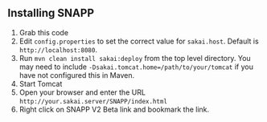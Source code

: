 Installing SNAPP
-----

1. Grab this code
1. Edit `config.properties` to set the correct value for `sakai.host`. Default is `http://localhost:8080`.
1. Run `mvn clean install sakai:deploy` from the top level directory. You may need to include `-Dsakai.tomcat.home=/path/to/your/tomcat` if you have not configured this in Maven.
1. Start Tomcat
1. Open your browser and enter the URL `http://your.sakai.server/SNAPP/index.html`
1. Right click on SNAPP V2 Beta link and bookmark the link.